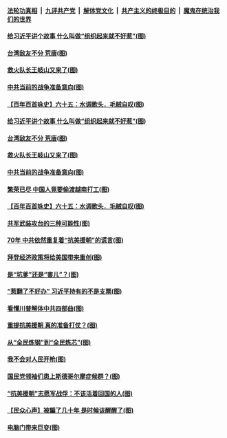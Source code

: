 ####  [法轮功真相](../../../../basic/blob/master/README.md?t=10272102) &nbsp;|&nbsp; [九评共产党](../../../../9ping.md/blob/master/README.md?t=10272102) &nbsp;|&nbsp; [解体党文化](../../../../jtdwh.md/blob/master/README.md?t=10272102)  &nbsp;|&nbsp; [共产主义的终极目的](../../../../gczydzjmd.md/blob/master/README.md?t=10272102) &nbsp;|&nbsp; [魔鬼在统治我们的世界](../../../../mgztzwmdsj.md/blob/master/README.md?t=10272102) 


#### [给习近平讲个故事 什么叫做“组织起来就不好惹”(图)](../pages/p4/950512.md?t=10272102) 

#### [台湾敌友不分 荒唐(图)](../pages/p4/950527.md?t=10272102) 

#### [救火队长王岐山又来了(图)](../pages/p4/950523.md?t=10272102) 

#### [中共当前的战争准备意向(图)](../pages/p4/950517.md?t=10272102) 

#### [【百年百首咏史】六十五：水调歌头．毛贼自叹(图)](../pages/p4/950496.md?t=10272102) 


#### [给习近平讲个故事 什么叫做“组织起来就不好惹”(图)](../pages/p4/950512.md?t=10272102) 

#### [台湾敌友不分 荒唐(图)](../pages/p4/950527.md?t=10272102) 

#### [救火队长王岐山又来了(图)](../pages/p4/950523.md?t=10272102) 

#### [中共当前的战争准备意向(图)](../pages/p4/950517.md?t=10272102) 

#### [繁荣已尽 中国人竟要偷渡越南打工(图)](../pages/p4/950513.md?t=10272102) 

#### [【百年百首咏史】六十五：水调歌头．毛贼自叹(图)](../pages/p4/950496.md?t=10272102) 

#### [共军武装攻台的三种可能性(图)](../pages/p4/950393.md?t=10272102) 

#### [70年 中共依然重复着“抗美援朝”的谎言(图)](../pages/p4/950392.md?t=10272102) 

#### [拜登经济政策将给美国带来重创(图)](../pages/p4/950390.md?t=10272102) 

#### [是“坑爹”还是“害儿”？(图)](../pages/p4/950389.md?t=10272102) 

#### [“惹翻了不好办” 习近平持有的不是支票(图)](../pages/p4/950348.md?t=10272102) 

#### [看懂川普解体中共四部曲(图)](../pages/p4/950317.md?t=10272102) 

#### [重提抗美援朝 真的准备打仗？(图)](../pages/p4/950308.md?t=10272102) 

#### [从“全民炼钢”到“全民炼芯”(图)](../pages/p4/950311.md?t=10272102) 

#### [我不会对人民开枪(图)](../pages/p4/950313.md?t=10272102) 

#### [国民党领袖们患上斯德哥尔摩症候群？(图)](../pages/p4/950233.md?t=10272102) 

#### [“抗美援朝”志愿军战俘：不该活着回国的人(图)](../pages/p4/950241.md?t=10272102) 

#### [【民众心声】被騙了几十年 是时候该醒醒了(图)](../pages/p4/949894.md?t=10272102) 

#### [电脑门带来巨变(图)](../pages/p4/950222.md?t=10272102) 

